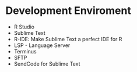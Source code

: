 # Development Enviroment
- R Studio
- Sublime Text
- R-IDE: Make Sublime Text a perfect IDE for R
- LSP - Language Server
- Terminus
- SFTP
- SendCode for Sublime Text

